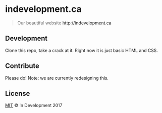 # indevelopment.ca

> Our beautiful website http://indevelopment.ca

## Development

Clone this repo, take a crack at it. Right now it is just basic HTML and CSS.

## Contribute

Please do! Note: we are currently redesigning this.

## License

[MIT](LICENSE) © In Development 2017